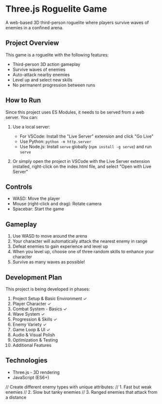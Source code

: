 # Three.js Roguelite Game

A web-based 3D third-person roguelite where players survive waves of enemies in a confined arena.

## Project Overview

This game is a roguelite with the following features:
- Third-person 3D action gameplay
- Survive waves of enemies
- Auto-attack nearby enemies
- Level up and select new skills
- No permanent progression between runs

## How to Run

Since this project uses ES Modules, it needs to be served from a web server. You can:

1. Use a local server:
   - For VSCode: Install the "Live Server" extension and click "Go Live"
   - Use Python: `python -m http.server`
   - Use Node.js: Install `serve` globally (`npm install -g serve`) and run `serve`

2. Or simply open the project in VSCode with the Live Server extension installed, right-click on the index.html file, and select "Open with Live Server"

## Controls

- WASD: Move the player
- Mouse (right-click and drag): Rotate camera
- Spacebar: Start the game

## Gameplay

1. Use WASD to move around the arena
2. Your character will automatically attack the nearest enemy in range
3. Defeat enemies to gain experience and level up
4. When you level up, choose one of three random skills to enhance your character
5. Survive as many waves as possible!

## Development Plan

This project is being developed in phases:
1. Project Setup & Basic Environment ✓
2. Player Character ✓
3. Combat System - Basics ✓
4. Wave System ✓
5. Progression & Skills ✓
6. Enemy Variety ✓
7. Game Loop & UI ✓
8. Audio & Visual Polish
9. Optimization & Testing
10. Additional Features

## Technologies

- Three.js - 3D rendering
- JavaScript (ES6+) 

// Create different enemy types with unique attributes:
// 1. Fast but weak enemies
// 2. Slow but tanky enemies 
// 3. Ranged enemies that attack from a distance 
